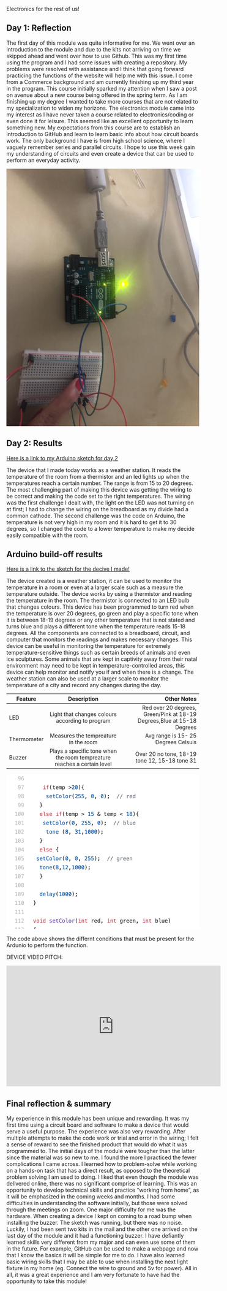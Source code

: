 Electronics for the rest of us!

## Day 1: Reflection


The first day of this module was quite informative for me. We went over an introduction to the module and due to the kits not arriving on time we skipped ahead and went over how to use Github. This was my first time using the program and I had some issues with creating a repository. My problems were resolved with assistance and I think that going forward practicing  the functions of the website will help me with this issue.  I come from a Commerce background  and am currently finishing up my third year in the program. This course initially sparked my attention when I saw a post on avenue about a new course being offered in the spring term. As I am finishing up my degree I wanted to take more courses that are not related to my specialization to widen my horizons. The electronics module came into my interest as I have never taken a course related to electronics/coding or even done it for leisure. This seemed like an excellent opportunity to learn something new. My expectations from this course are to establish an introduction to GitHub and learn to learn basic info about how circuit boards work. The only background I have is from high school science, where I vaguely remember series and parallel circuits. I hope to use this week gain my understanding of circuits and even create a device that can be used to perform an everyday activity. 


![LED Example](IMG_6017.JPG)



## Day 2: Results

[Here is a link to my Arduino sketch for day 2](https://github.com/inspire-1a03/intersession-2020-MudrikaJoshi/blob/master/RGB_LED.ino)

The device that I made today works as a weather station. It reads the temperature of the room from a thermistor and an led lights up when the temperatures reach a certain number. The range is from 15 to 20 degrees. The most challenging part of making this device was getting the wiring to be correct and making the code set to the right temperatures. The wiring was the first challenge I dealt with, the light on the LED was not turning on at first; I had to change the wiring on the breadboard as my divide had a common cathode. The second challenge was the code on Arduino, the temperature is not very high in my room and it is hard to get it to 30 degrees, so I changed the code to a lower temperature to make my decide easily compatible with the room.




## Arduino build-off results

[Here is a link to the sketch for the decive I made!](https://github.com/inspire-1a03/intersession-2020-MudrikaJoshi/blob/master/Final_code_.ino)


The device created is a weather station, it can be used to monitor the temperature in a room or even at a larger scale such as a measure the temperature outside. The device works by using a thermistor and reading the temperature in the room. The thermistor is connected to an LED bulb that changes colours. This device has been programmed to turn red when the temperature is over 20 degrees, go green and play a specific tone when it is between 18-19 degrees or any other temperature that is not stated and turns blue and plays a different tone when the temperature reads 15-18 degrees. All the components are connected to a breadboard, circuit, and computer that monitors the readings and makes necessary changes. This device can be useful in monitoring the temperature for extremely temperature-sensitive things such as certain breeds of animals and even ice sculptures. Some animals that are kept in captivity away from their natal environment may need to be kept in temperature-controlled areas, this device can help monitor and notify you if and when there is a change. The weather station can also be used at a larger scale to monitor the temperature of a city and record any changes during the day. 


| Feature | Description | Other Notes |
|---------|:-------------:|-------------:|
|LED |Light that changes colours according to program |Red over 20 degrees, Green/Pink at 18-19 Degrees,Blue at 15-18 Degrees |
|Thermometer |Measures the tempreature in the room |Avg range is 15- 25 Degrees Celsuis |
|Buzzer |Plays a specific tone when the room tempreature reaches a certain level|Over 20 no tone, 18-19 tone 12, 15-18 tone 31 |



![Code](https://github.com/inspire-1a03/intersession-2020-MudrikaJoshi/blob/master/docs/Colour%20and%20tone%20code%20.jpg)

   

The code above shows the differnt conditions that must be present for the Ardunio to perform the function. 

     



DEVICE VIDEO PITCH:
<iframe width="560" height="315" src="https://www.youtube.com/embed/u_WYz5-PUeE" frameborder="0" allow="accelerometer; autoplay; encrypted-media; gyroscope; picture-in-picture" allowfullscreen></iframe> 



## Final reflection & summary

My experience in this module has been unique and rewarding. It was my first time using a circuit board and software to make a device that would serve a useful purpose. The experience was also very rewarding. After multiple attempts to make the code work or trial and error in the wiring; I felt a sense of reward to see the finished product that would do what it was programmed to. The initial days of the module were tougher than the latter since the material was so new to me. I found the more I practiced the fewer complications I came across. I learned how to problem-solve while working on a hands-on task that has a direct result, as opposed to the theoretical problem solving I am used to doing. I liked that even though the module was delivered online, there was no significant comprise of learning. This was an opportunity to develop technical skills and practice “working from home”, as it will be emphasized in the coming weeks and months. I had some difficulties in understanding the software initially, but those were solved through the meetings on zoom. One major difficulty for me was the hardware. When creating a device I kept on coming to a road bump when installing the buzzer. The sketch was running, but there was no noise. Luckily, I had been sent two kits in the mail and the other one arrived on the last day of the module and it had a functioning buzzer. I have defiantly learned skills very different from my major and can even use some of them in the future. For example, GitHub can be used to make a webpage and now that I know the basics it will be simple for me to do. I have also learned basic wiring skills that I may be able to use when installing the next light fixture in my home (eg. Connect the wire to ground and 5v for power). All in all, it was a great experience and I am very fortunate to have had the opportunity to take this module!
